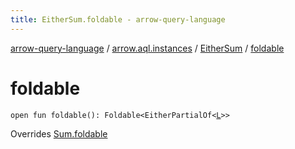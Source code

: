 ```yaml
---
title: EitherSum.foldable - arrow-query-language
---
```


[arrow-query-language](../../index.html) / [arrow.aql.instances](../index.html) / [EitherSum](index.html) / [foldable](./foldable.html)

# foldable

`open fun foldable(): Foldable<EitherPartialOf<`[`L`](index.html#L)`>>`

Overrides [Sum.foldable](../../arrow.aql/-sum/foldable.html)

